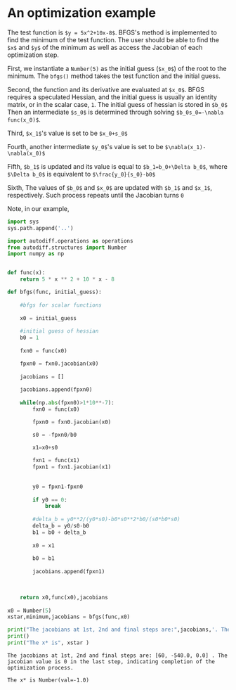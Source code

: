 # An optimization example

The test function is `$y = 5x^2+10x-8$`. BFGS's method is implemented to find the minimum of the test function. The user should be able to find the `$x$` and `$y$` of the minimum as well as access the Jacobian of each optimization step.

First, we instantiate a `Number(5)` as the initial guess (`$x_0$`) of the root to the minimum. The `bfgs()` method takes the test function and the initial guess. 

Second, the function and its derivative are evaluated at `$x_0$`. BFGS requires a speculated Hessian, and the initial guess is usually an identity matrix, or in the scalar case, `1`. The initial guess of hessian is stored in `$b_0$` Then an intermediate `$s_0$` is determined through solving `$b_0s_0=-\nabla func(x_0)$`.

Third, `$x_1$`'s value is set to be `$x_0+s_0$`

Fourth, another intermediate `$y_0$`'s value is set to be `$\nabla(x_1)-\nabla(x_0)$`

Fifth, `$b_1$` is updated and its value is equal to `$b_1=b_0+\Delta b_0$`, where `$\Delta b_0$` is equivalent to `$\frac{y_0}{s_0}-b0$`

Sixth, The values of `$b_0$` and `$x_0$` are updated with `$b_1$` and `$x_1$`, respectively. Such process repeats until the Jacobian turns `0`

Note, in our example, 


```python
import sys
sys.path.append('..')

import autodiff.operations as operations
from autodiff.structures import Number
import numpy as np


def func(x):
    return 5 * x ** 2 + 10 * x - 8

def bfgs(func, initial_guess):
    
    #bfgs for scalar functions
    
    x0 = initial_guess
    
    #initial guess of hessian
    b0 = 1
    
    fxn0 = func(x0)

    fpxn0 = fxn0.jacobian(x0)
    
    jacobians = []
    
    jacobians.append(fpxn0)
    
    while(np.abs(fpxn0)>1*10**-7):
        fxn0 = func(x0)

        fpxn0 = fxn0.jacobian(x0)

        s0 = -fpxn0/b0

        x1=x0+s0 
        
        fxn1 = func(x1)
        fpxn1 = fxn1.jacobian(x1)
        
        
        y0 = fpxn1-fpxn0
        
        if y0 == 0:
            break
            
        #delta_b = y0**2/(y0*s0)-b0*s0**2*b0/(s0*b0*s0)
        delta_b = y0/s0-b0
        b1 = b0 + delta_b
        
        x0 = x1
        
        b0 = b1
        
        jacobians.append(fpxn1)

        
        
    return x0,func(x0),jacobians
    
x0 = Number(5)
xstar,minimum,jacobians = bfgs(func,x0)

print("The jacobians at 1st, 2nd and final steps are:",jacobians,'. The jacobian value is 0 in the last step, indicating completion of the optimization process.')
print()
print("The x* is", xstar )
```

    The jacobians at 1st, 2nd and final steps are: [60, -540.0, 0.0] . The jacobian value is 0 in the last step, indicating completion of the optimization process.
    
    The x* is Number(val=-1.0)

